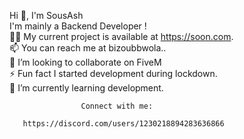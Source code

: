 
Hi 👋, I'm SousAsh                                                                                                                                                                                                              
I'm mainly a Backend Developer !                                                                                                                                                                                                 
👨‍💻 My current project is available at https://soon.com.                                                                                                                                                                         
📫 You can reach me at bizoubbwola..                                                                                                                                                                                            
💞️ I’m looking to collaborate on FiveM                                                                                                                                                                                          
⚡ Fun fact I started development during lockdown.                                                                                                                                                                              
🌱 I’m currently learning development.                                                                                                                                                                                          
                    
                    Connect with me:

       https://discord.com/users/1230218894283636866
